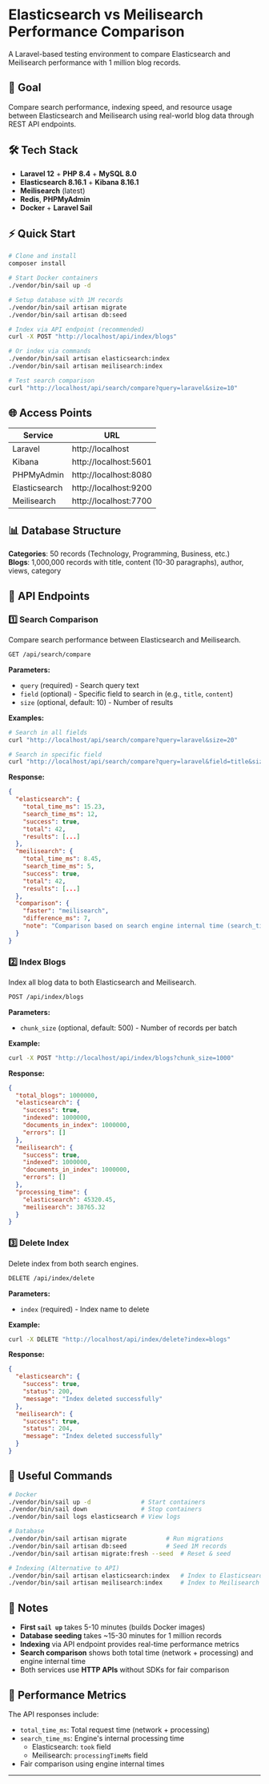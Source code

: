 # Elasticsearch vs Meilisearch Performance Comparison

A Laravel-based testing environment to compare Elasticsearch and Meilisearch performance with 1 million blog records.

## 🎯 Goal

Compare search performance, indexing speed, and resource usage between Elasticsearch and Meilisearch using real-world blog data through REST API endpoints.

## 🛠 Tech Stack

- **Laravel 12** + **PHP 8.4** + **MySQL 8.0**
- **Elasticsearch 8.16.1** + **Kibana 8.16.1**
- **Meilisearch** (latest)
- **Redis**, **PHPMyAdmin**
- **Docker** + **Laravel Sail**

## ⚡ Quick Start

```bash
# Clone and install
composer install

# Start Docker containers
./vendor/bin/sail up -d

# Setup database with 1M records
./vendor/bin/sail artisan migrate
./vendor/bin/sail artisan db:seed

# Index via API endpoint (recommended)
curl -X POST "http://localhost/api/index/blogs"

# Or index via commands
./vendor/bin/sail artisan elasticsearch:index
./vendor/bin/sail artisan meilisearch:index

# Test search comparison
curl "http://localhost/api/search/compare?query=laravel&size=10"
```

## 🌐 Access Points

| Service | URL |
|---------|-----|
| Laravel | http://localhost |
| Kibana | http://localhost:5601 |
| PHPMyAdmin | http://localhost:8080 |
| Elasticsearch | http://localhost:9200 |
| Meilisearch | http://localhost:7700 |

## 📊 Database Structure

**Categories**: 50 records (Technology, Programming, Business, etc.)  
**Blogs**: 1,000,000 records with title, content (10-30 paragraphs), author, views, category

## 📡 API Endpoints

### 1️⃣ Search Comparison

Compare search performance between Elasticsearch and Meilisearch.

```bash
GET /api/search/compare
```

**Parameters:**
- `query` (required) - Search query text
- `field` (optional) - Specific field to search in (e.g., `title`, `content`)
- `size` (optional, default: 10) - Number of results

**Examples:**

```bash
# Search in all fields
curl "http://localhost/api/search/compare?query=laravel&size=20"

# Search in specific field
curl "http://localhost/api/search/compare?query=laravel&field=title&size=10"
```

**Response:**
```json
{
  "elasticsearch": {
    "total_time_ms": 15.23,
    "search_time_ms": 12,
    "success": true,
    "total": 42,
    "results": [...]
  },
  "meilisearch": {
    "total_time_ms": 8.45,
    "search_time_ms": 5,
    "success": true,
    "total": 42,
    "results": [...]
  },
  "comparison": {
    "faster": "meilisearch",
    "difference_ms": 7,
    "note": "Comparison based on search engine internal time (search_time_ms)"
  }
}
```

### 2️⃣ Index Blogs

Index all blog data to both Elasticsearch and Meilisearch.

```bash
POST /api/index/blogs
```

**Parameters:**
- `chunk_size` (optional, default: 500) - Number of records per batch

**Example:**

```bash
curl -X POST "http://localhost/api/index/blogs?chunk_size=1000"
```

**Response:**
```json
{
  "total_blogs": 1000000,
  "elasticsearch": {
    "success": true,
    "indexed": 1000000,
    "documents_in_index": 1000000,
    "errors": []
  },
  "meilisearch": {
    "success": true,
    "indexed": 1000000,
    "documents_in_index": 1000000,
    "errors": []
  },
  "processing_time": {
    "elasticsearch": 45320.45,
    "meilisearch": 38765.32
  }
}
```

### 3️⃣ Delete Index

Delete index from both search engines.

```bash
DELETE /api/index/delete
```

**Parameters:**
- `index` (required) - Index name to delete

**Example:**

```bash
curl -X DELETE "http://localhost/api/index/delete?index=blogs"
```

**Response:**
```json
{
  "elasticsearch": {
    "success": true,
    "status": 200,
    "message": "Index deleted successfully"
  },
  "meilisearch": {
    "success": true,
    "status": 204,
    "message": "Index deleted successfully"
  }
}
```

## 🔧 Useful Commands

```bash
# Docker
./vendor/bin/sail up -d              # Start containers
./vendor/bin/sail down               # Stop containers
./vendor/bin/sail logs elasticsearch # View logs

# Database
./vendor/bin/sail artisan migrate           # Run migrations
./vendor/bin/sail artisan db:seed           # Seed 1M records
./vendor/bin/sail artisan migrate:fresh --seed  # Reset & seed

# Indexing (Alternative to API)
./vendor/bin/sail artisan elasticsearch:index   # Index to Elasticsearch
./vendor/bin/sail artisan meilisearch:index     # Index to Meilisearch
```

## 📝 Notes

- **First `sail up`** takes 5-10 minutes (builds Docker images)
- **Database seeding** takes ~15-30 minutes for 1 million records
- **Indexing** via API endpoint provides real-time performance metrics
- **Search comparison** shows both total time (network + processing) and engine internal time
- Both services use **HTTP APIs** without SDKs for fair comparison

## 🎯 Performance Metrics

The API responses include:
- `total_time_ms`: Total request time (network + processing)
- `search_time_ms`: Engine's internal processing time
  - Elasticsearch: `took` field
  - Meilisearch: `processingTimeMs` field
- Fair comparison using engine internal times

---
